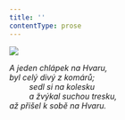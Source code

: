 ```yaml
---
title: ''
contentType: prose
---
```


<section>

![](../Images/082.jpg)

_A jeden chlápek na Hvaru,  
byl celý divý z komárů;  
         sedl si na kolesku  
         a žvýkal suchou tresku,  
až přišel k sobě na Hvaru._

</section>
